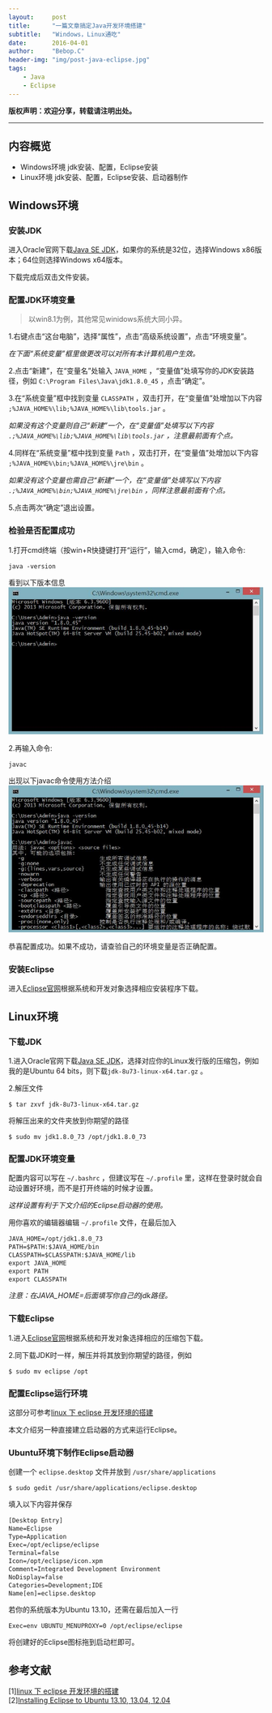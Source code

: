 ```yaml
---
layout:     post
title:      "一篇文章搞定Java开发环境搭建"
subtitle:   "Windows，Linux通吃"
date:       2016-04-01
author:     "Bebop.C"
header-img: "img/post-java-eclipse.jpg"
tags:
    - Java
    - Eclipse
---
```



**版权声明：欢迎分享，转载请注明出处。**

---

## 内容概览

- Windows环境 jdk安装、配置，Eclipse安装
- Linux环境 jdk安装、配置，Eclipse安装、启动器制作


## Windows环境

### 安装JDK

进入Oracle官网下载[Java SE JDK](http://www.oracle.com/technetwork/java/javase/downloads/index.html)，如果你的系统是32位，选择Windows x86版本；64位则选择Windows x64版本。

下载完成后双击文件安装。

### 配置JDK环境变量

> 以win8.1为例，其他常见winidows系统大同小异。

1.右键点击“这台电脑”，选择“属性”，点击“高级系统设置”，点击“环境变量”。

*在下面“系统变量”框里做更改可以对所有本计算机用户生效。*

2.点击“新建”，在“变量名”处输入 `JAVA_HOME` ，“变量值”处填写你的JDK安装路径，例如 `C:\Program Files\Java\jdk1.8.0_45` ，点击“确定”。

3.在“系统变量”框中找到变量 `CLASSPATH` ，双击打开，在“变量值”处增加以下内容 `;%JAVA_HOME%\lib;%JAVA_HOME%\lib\tools.jar` 。

*如果没有这个变量则自己“新建”一个，在“变量值”处填写以下内容 `.;%JAVA_HOME%\lib;%JAVA_HOME%\lib\tools.jar` ，注意最前面有个点。*

4.同样在“系统变量”框中找到变量 `Path` ，双击打开，在“变量值”处增加以下内容 `;%JAVA_HOME%\bin;%JAVA_HOME%\jre\bin` 。

*如果没有这个变量也需自己“新建”一个，在“变量值”处填写以下内容 `.;%JAVA_HOME%\bin;%JAVA_HOME%\jre\bin` ，同样注意最前面有个点。*

5.点击两次“确定”退出设置。

### 检验是否配置成功

1.打开cmd终端（按win+R快捷键打开“运行”，输入cmd，确定），输入命令:

```
java -version
```
看到以下版本信息
![java-version](img/in-post/post-java-eclipse/java-version.jpg)

2.再输入命令:

```
javac
```
出现以下javac命令使用方法介绍
![javac](img/in-post/post-java-eclipse/javac.jpg)

恭喜配置成功。如果不成功，请查验自己的环境变量是否正确配置。

### 安装Eclipse

进入[Eclipse官网](http://www.eclipse.org/downloads/)根据系统和开发对象选择相应安装程序下载。



## Linux环境

### 下载JDK

1.进入Oracle官网下载[Java SE JDK](http://www.oracle.com/technetwork/java/javase/downloads/index.html)，选择对应你的Linux发行版的压缩包，例如我的是Ubuntu 64 bits，则下载`jdk-8u73-linux-x64.tar.gz` 。

2.解压文件

```
$ tar zxvf jdk-8u73-linux-x64.tar.gz
```

将解压出来的文件夹放到你期望的路径

```
$ sudo mv jdk1.8.0_73 /opt/jdk1.8.0_73
```

### 配置JDK环境变量

配置内容可以写在 `~/.bashrc` ，但建议写在 `~/.profile` 里，这样在登录时就会自动设置好环境，而不是打开终端的时候才设置。

*这样设置有利于下文介绍的Eclipse启动器的使用。*

用你喜欢的编辑器编辑 `~/.profile` 文件，在最后加入

```
JAVA_HOME=/opt/jdk1.8.0_73
PATH=$PATH:$JAVA_HOME/bin
CLASSPATH=$CLASSPATH:$JAVA_HOME/lib
export JAVA_HOME
export PATH
export CLASSPATH
```
*注意：在JAVA_HOME=后面填写你自己的jdk路径。*


### 下载Eclipse

1.进入[Eclipse官网](http://www.eclipse.org/downloads/)根据系统和开发对象选择相应的压缩包下载。

2.同下载JDK时一样，解压并将其放到你期望的路径，例如

```
$ sudo mv eclipse /opt
```

### 配置Eclipse运行环境

这部分可参考[linux 下 eclipse 开发环境的搭建](http://www.cnblogs.com/jerryzong/archive/2012/03/21/2410501.html) 

本文介绍另一种直接建立启动器的方式来运行Eclipse。

### Ubuntu环境下制作Eclipse启动器

创建一个 `eclipse.desktop` 文件并放到 `/usr/share/applications`

```
$ sudo gedit /usr/share/applications/eclipse.desktop
```

填入以下内容并保存

```
[Desktop Entry]
Name=Eclipse
Type=Application
Exec=/opt/eclipse/eclipse
Terminal=false
Icon=/opt/eclipse/icon.xpm
Comment=Integrated Development Environment
NoDisplay=false
Categories=Development;IDE
Name[en]=eclipse.desktop
```
若你的系统版本为Ubuntu 13.10，还需在最后加入一行

```
Exec=env UBUNTU_MENUPROXY=0 /opt/eclipse/eclipse
```
将创建好的Eclipse图标拖到启动栏即可。



## 参考文献
[1][linux 下 eclipse 开发环境的搭建](http://www.cnblogs.com/jerryzong/archive/2012/03/21/2410501.html)  
[2][Installing Eclipse to Ubuntu 13.10, 13.04, 12.04](http://www.blogs.digitalworlds.net/softwarenotes/?p=54)  